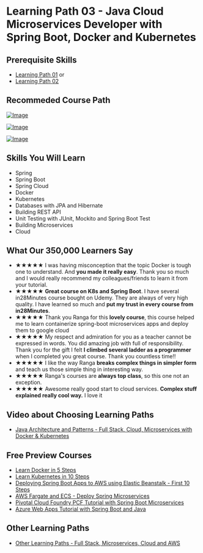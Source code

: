 # Learning Path 03 - Java Cloud Microservices Developer with Spring Boot, Docker and Kubernetes


## Prerequisite Skills
- [Learning Path 01](./01.md) or 
- [Learning Path 02](./02.md)

## Recommeded Course Path

[![Image](https://www.springboottutorial.com/images/Course-Master-Microservices-with-Spring-Boot-and-Spring-Cloud.png "Master Microservices with Spring Boot and Spring Cloud")](https://rebrand.ly/MISC-MICROSERVICES)

[![Image](https://www.springboottutorial.com/images/Course-DockerCrashCourseForJavaSpringBootDevelopers.png "Docker Crash Course for Java Spring Boot Developers")](https://rebrand.ly/MISC-DOCKER)

[![Image](https://www.springboottutorial.com/images/Course-KubernetesCrashCourse.png "Kubernetes Crash Course for Java Spring Boot Developers")](https://rebrand.ly/MISC-KUBERNETES)

## Skills You Will Learn
- Spring 
- Spring Boot
- Spring Cloud
- Docker 
- Kubernetes
- Databases with JPA and Hibernate
- Building REST API
- Unit Testing with JUnit, Mockito and Spring Boot Test
- Building Microservices
- Cloud

## What Our 350,000 Learners Say

- ★★★★★ I was having misconception that  the topic Docker is tough one to understand. And **you made it really easy**. Thank you so much and I would really recommend my colleagues/friends to learn it from your tutorial.
- ★★★★★ **Great course on K8s and Spring Boot**.  I have several in28Minutes course bought on Udemy.  They are always of very high quality.  I have learned so much and **put my trust in every course from in28Minutes**.
- ★★★★★ Thank you Ranga for this **lovely course**, this course helped me to learn containerize spring-boot microservices apps and deploy them to google cloud
- ★★★★★ My respect and admiration for you as a teacher cannot be expressed in words. You did amazing job with full of responsibility. Thank you for the gift I felt **I climbed several ladder as a programmer** when I completed you great course. Thank you countless time!!
- ★★★★★ I like the way Ranga **breaks complex things in simpler form** and teach us those simple thing in interesting way.
- ★★★★★ Ranga's courses are **always top class**, so this one not an exception.
- ★★★★★ Awesome really good start to cloud services. **Complex stuff explained really cool way.** I love it

## Video about Choosing Learning Paths

- [Java Architecture and Patterns - Full Stack, Cloud, Microservices with Docker & Kubernetes](https://rebrand.ly/in28minutes-LP-Overview-Video)

## Free Preview Courses

- [Learn Docker in 5 Steps](https://www.youtube.com/watch?v=Rt5G5Gj7RP0)
- [Learn Kubernetes in 10 Steps](https://www.youtube.com/watch?v=rTNR7vDQDD8)
- [Deploying Spring Boot Apps to AWS using Elastic Beanstalk - First 10 Steps](https://www.youtube.com/watch?v=ueKwBqobijE)
- [AWS Fargate and ECS - Deploy Spring Microservices](https://www.youtube.com/watch?v=2oXVYxIPs88)
- [Pivotal Cloud Foundry PCF Tutorial with Spring Boot Microservices](https://www.youtube.com/watch?v=bafEegslWoc)
- [Azure Web Apps Tutorial with Spring Boot and Java](https://www.youtube.com/watch?v=-tia-ZaprHQ)

## Other Learning Paths

- [Other Learning Paths - Full Stack, Microservices, Cloud and AWS](.)
